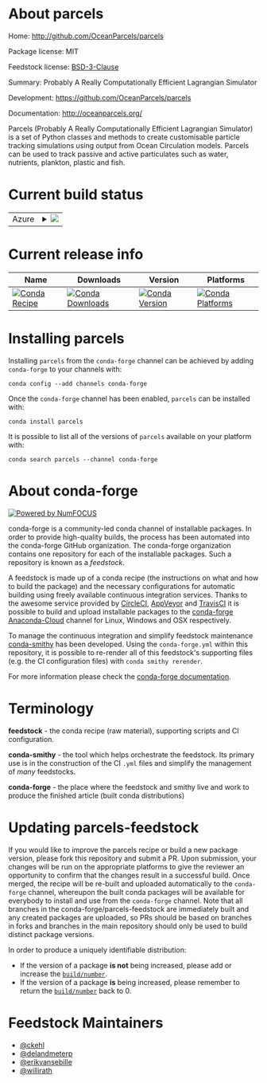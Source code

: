 About parcels
=============

Home: http://github.com/OceanParcels/parcels

Package license: MIT

Feedstock license: [BSD-3-Clause](https://github.com/conda-forge/parcels-feedstock/blob/master/LICENSE.txt)

Summary: Probably A Really Computationally Efficient Lagrangian Simulator

Development: https://github.com/OceanParcels/parcels

Documentation: http://oceanparcels.org/

Parcels (Probably A Really Computationally Efficient Lagrangian Simulator)
is a set of Python classes and methods to create customisable particle
tracking simulations using output from Ocean Circulation models.
Parcels can be used to track passive and active particulates such as
water, nutrients, plankton, plastic and fish.


Current build status
====================


<table>
    
  <tr>
    <td>Azure</td>
    <td>
      <details>
        <summary>
          <a href="https://dev.azure.com/conda-forge/feedstock-builds/_build/latest?definitionId=5199&branchName=master">
            <img src="https://dev.azure.com/conda-forge/feedstock-builds/_apis/build/status/parcels-feedstock?branchName=master">
          </a>
        </summary>
        <table>
          <thead><tr><th>Variant</th><th>Status</th></tr></thead>
          <tbody><tr>
              <td>linux_64_python3.6.____cpython</td>
              <td>
                <a href="https://dev.azure.com/conda-forge/feedstock-builds/_build/latest?definitionId=5199&branchName=master">
                  <img src="https://dev.azure.com/conda-forge/feedstock-builds/_apis/build/status/parcels-feedstock?branchName=master&jobName=linux&configuration=linux_64_python3.6.____cpython" alt="variant">
                </a>
              </td>
            </tr><tr>
              <td>linux_64_python3.7.____cpython</td>
              <td>
                <a href="https://dev.azure.com/conda-forge/feedstock-builds/_build/latest?definitionId=5199&branchName=master">
                  <img src="https://dev.azure.com/conda-forge/feedstock-builds/_apis/build/status/parcels-feedstock?branchName=master&jobName=linux&configuration=linux_64_python3.7.____cpython" alt="variant">
                </a>
              </td>
            </tr><tr>
              <td>linux_64_python3.8.____cpython</td>
              <td>
                <a href="https://dev.azure.com/conda-forge/feedstock-builds/_build/latest?definitionId=5199&branchName=master">
                  <img src="https://dev.azure.com/conda-forge/feedstock-builds/_apis/build/status/parcels-feedstock?branchName=master&jobName=linux&configuration=linux_64_python3.8.____cpython" alt="variant">
                </a>
              </td>
            </tr><tr>
              <td>osx_64_python3.6.____cpython</td>
              <td>
                <a href="https://dev.azure.com/conda-forge/feedstock-builds/_build/latest?definitionId=5199&branchName=master">
                  <img src="https://dev.azure.com/conda-forge/feedstock-builds/_apis/build/status/parcels-feedstock?branchName=master&jobName=osx&configuration=osx_64_python3.6.____cpython" alt="variant">
                </a>
              </td>
            </tr><tr>
              <td>osx_64_python3.7.____cpython</td>
              <td>
                <a href="https://dev.azure.com/conda-forge/feedstock-builds/_build/latest?definitionId=5199&branchName=master">
                  <img src="https://dev.azure.com/conda-forge/feedstock-builds/_apis/build/status/parcels-feedstock?branchName=master&jobName=osx&configuration=osx_64_python3.7.____cpython" alt="variant">
                </a>
              </td>
            </tr><tr>
              <td>osx_64_python3.8.____cpython</td>
              <td>
                <a href="https://dev.azure.com/conda-forge/feedstock-builds/_build/latest?definitionId=5199&branchName=master">
                  <img src="https://dev.azure.com/conda-forge/feedstock-builds/_apis/build/status/parcels-feedstock?branchName=master&jobName=osx&configuration=osx_64_python3.8.____cpython" alt="variant">
                </a>
              </td>
            </tr><tr>
              <td>win_64_python3.6.____cpython</td>
              <td>
                <a href="https://dev.azure.com/conda-forge/feedstock-builds/_build/latest?definitionId=5199&branchName=master">
                  <img src="https://dev.azure.com/conda-forge/feedstock-builds/_apis/build/status/parcels-feedstock?branchName=master&jobName=win&configuration=win_64_python3.6.____cpython" alt="variant">
                </a>
              </td>
            </tr><tr>
              <td>win_64_python3.7.____cpython</td>
              <td>
                <a href="https://dev.azure.com/conda-forge/feedstock-builds/_build/latest?definitionId=5199&branchName=master">
                  <img src="https://dev.azure.com/conda-forge/feedstock-builds/_apis/build/status/parcels-feedstock?branchName=master&jobName=win&configuration=win_64_python3.7.____cpython" alt="variant">
                </a>
              </td>
            </tr><tr>
              <td>win_64_python3.8.____cpython</td>
              <td>
                <a href="https://dev.azure.com/conda-forge/feedstock-builds/_build/latest?definitionId=5199&branchName=master">
                  <img src="https://dev.azure.com/conda-forge/feedstock-builds/_apis/build/status/parcels-feedstock?branchName=master&jobName=win&configuration=win_64_python3.8.____cpython" alt="variant">
                </a>
              </td>
            </tr>
          </tbody>
        </table>
      </details>
    </td>
  </tr>
</table>

Current release info
====================

| Name | Downloads | Version | Platforms |
| --- | --- | --- | --- |
| [![Conda Recipe](https://img.shields.io/badge/recipe-parcels-green.svg)](https://anaconda.org/conda-forge/parcels) | [![Conda Downloads](https://img.shields.io/conda/dn/conda-forge/parcels.svg)](https://anaconda.org/conda-forge/parcels) | [![Conda Version](https://img.shields.io/conda/vn/conda-forge/parcels.svg)](https://anaconda.org/conda-forge/parcels) | [![Conda Platforms](https://img.shields.io/conda/pn/conda-forge/parcels.svg)](https://anaconda.org/conda-forge/parcels) |

Installing parcels
==================

Installing `parcels` from the `conda-forge` channel can be achieved by adding `conda-forge` to your channels with:

```
conda config --add channels conda-forge
```

Once the `conda-forge` channel has been enabled, `parcels` can be installed with:

```
conda install parcels
```

It is possible to list all of the versions of `parcels` available on your platform with:

```
conda search parcels --channel conda-forge
```


About conda-forge
=================

[![Powered by NumFOCUS](https://img.shields.io/badge/powered%20by-NumFOCUS-orange.svg?style=flat&colorA=E1523D&colorB=007D8A)](http://numfocus.org)

conda-forge is a community-led conda channel of installable packages.
In order to provide high-quality builds, the process has been automated into the
conda-forge GitHub organization. The conda-forge organization contains one repository
for each of the installable packages. Such a repository is known as a *feedstock*.

A feedstock is made up of a conda recipe (the instructions on what and how to build
the package) and the necessary configurations for automatic building using freely
available continuous integration services. Thanks to the awesome service provided by
[CircleCI](https://circleci.com/), [AppVeyor](https://www.appveyor.com/)
and [TravisCI](https://travis-ci.com/) it is possible to build and upload installable
packages to the [conda-forge](https://anaconda.org/conda-forge)
[Anaconda-Cloud](https://anaconda.org/) channel for Linux, Windows and OSX respectively.

To manage the continuous integration and simplify feedstock maintenance
[conda-smithy](https://github.com/conda-forge/conda-smithy) has been developed.
Using the ``conda-forge.yml`` within this repository, it is possible to re-render all of
this feedstock's supporting files (e.g. the CI configuration files) with ``conda smithy rerender``.

For more information please check the [conda-forge documentation](https://conda-forge.org/docs/).

Terminology
===========

**feedstock** - the conda recipe (raw material), supporting scripts and CI configuration.

**conda-smithy** - the tool which helps orchestrate the feedstock.
                   Its primary use is in the construction of the CI ``.yml`` files
                   and simplify the management of *many* feedstocks.

**conda-forge** - the place where the feedstock and smithy live and work to
                  produce the finished article (built conda distributions)


Updating parcels-feedstock
==========================

If you would like to improve the parcels recipe or build a new
package version, please fork this repository and submit a PR. Upon submission,
your changes will be run on the appropriate platforms to give the reviewer an
opportunity to confirm that the changes result in a successful build. Once
merged, the recipe will be re-built and uploaded automatically to the
`conda-forge` channel, whereupon the built conda packages will be available for
everybody to install and use from the `conda-forge` channel.
Note that all branches in the conda-forge/parcels-feedstock are
immediately built and any created packages are uploaded, so PRs should be based
on branches in forks and branches in the main repository should only be used to
build distinct package versions.

In order to produce a uniquely identifiable distribution:
 * If the version of a package **is not** being increased, please add or increase
   the [``build/number``](https://conda.io/docs/user-guide/tasks/build-packages/define-metadata.html#build-number-and-string).
 * If the version of a package **is** being increased, please remember to return
   the [``build/number``](https://conda.io/docs/user-guide/tasks/build-packages/define-metadata.html#build-number-and-string)
   back to 0.

Feedstock Maintainers
=====================

* [@ckehl](https://github.com/ckehl/)
* [@delandmeterp](https://github.com/delandmeterp/)
* [@erikvansebille](https://github.com/erikvansebille/)
* [@willirath](https://github.com/willirath/)


